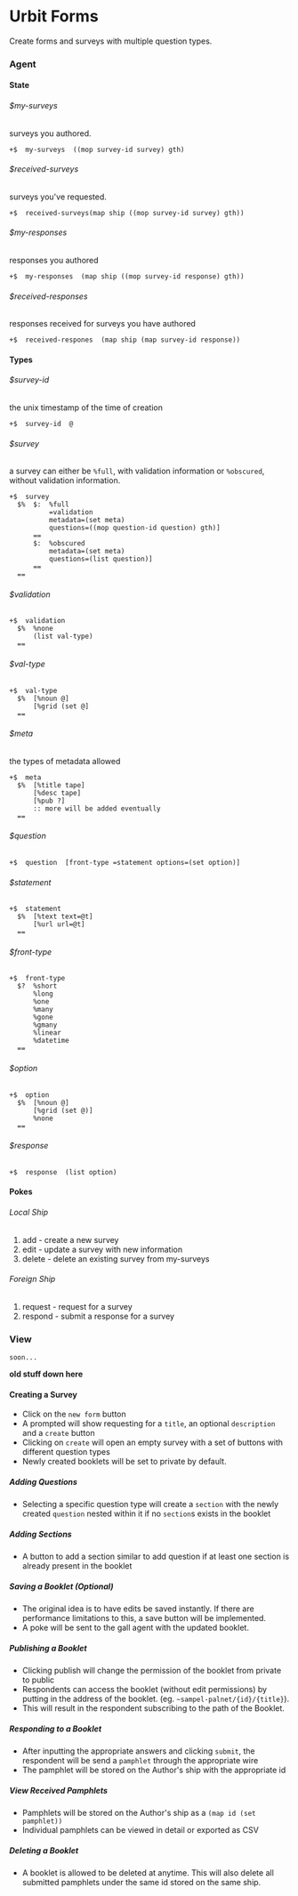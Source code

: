 # Urbit Forms
Create forms and surveys with multiple question types.

### Agent

#### State

###### $my-surveys
surveys you authored.  
```
+$  my-surveys  ((mop survey-id survey) gth)
```

###### $received-surveys
surveys you've requested.
```
+$  received-surveys(map ship ((mop survey-id survey) gth))
```

###### $my-responses
responses you authored
```
+$  my-responses  (map ship ((mop survey-id response) gth))
```

###### $received-responses
responses received for surveys you have authored
```
+$  received-respones  (map ship (map survey-id response))
```

#### Types

###### $survey-id
the unix timestamp of the time of creation
```
+$  survey-id  @
``` 

###### $survey
a survey can either be `%full`, with validation information
 or `%obscured`, without validation information.
```
+$  survey  
  $%  $:  %full 
          =validation
          metadata=(set meta)
          questions=((mop question-id question) gth)]
      ==
      $:  %obscured
          metadata=(set meta)
          questions=(list question)]
      ==
  ==
```

###### $validation
``` 
+$  validation
  $%  %none
      (list val-type)
  ==
```

###### $val-type
```
+$  val-type
  $%  [%noun @]
      [%grid (set @]
  ==
```
      
###### $meta
the types of metadata allowed
```
+$  meta
  $%  [%title tape]
      [%desc tape]
      [%pub ?]
      :: more will be added eventually
  ==
```

###### $question
```
+$  question  [front-type =statement options=(set option)]
```

###### $statement
```
+$  statement
  $%  [%text text=@t]
      [%url url=@t]
  ==
```

###### $front-type
```
+$  front-type
  $?  %short
      %long
      %one
      %many
      %gone
      %gmany
      %linear
      %datetime
  ==
```

###### $option
```
+$  option
  $%  [%noun @]
      [%grid (set @)]
      %none
  ==
```

###### $response
```
+$  response  (list option) 
```

#### Pokes

###### Local Ship
1. add - create a new survey
2. edit - update a survey with new information
3. delete - delete an existing survey from my-surveys

###### Foreign Ship
1. request - request for a survey
2. respond - submit a response for a survey

### View
`soon...`  

**old stuff down here**

#### Creating a Survey
- Click on the `new form` button
- A prompted will show requesting for a `title`, an optional `description`
 and a `create` button
- Clicking on `create` will open an empty survey with a set of buttons with
 different question types
- Newly created booklets will be set to private by default.

##### Adding Questions
- Selecting a specific question type will create a `section` with the newly
 created `question` nested within it if no `section`s exists in the booklet

##### Adding Sections
- A button to add a section similar to add question if at least one section is
already present in the booklet

##### Saving a Booklet (Optional)
- The original idea is to have edits be saved instantly. If there are
 performance limitations to this, a save button will be implemented.
- A poke will be sent to the gall agent with the updated booklet.

##### Publishing a Booklet
- Clicking publish will change the permission of the booklet from private to
 public
- Respondents can access the booklet (without edit permissions) by putting in
the address of the booklet. (eg. `~sampel-palnet/{id}/{title}`).
- This will result in the respondent subscribing to the path of the Booklet.

##### Responding to a Booklet
- After inputting the appropriate answers and clicking `submit`, the respondent
 will be send a `pamphlet` through the appropriate wire
- The pamphlet will be stored on the Author's ship with the appropriate id

##### View Received Pamphlets
- Pamphlets will be stored on the Author's ship as a `(map id (set pamphlet))`
- Individual pamphlets can be viewed in detail or exported as CSV

##### Deleting a Booklet
- A booklet is allowed to be deleted at anytime. This will also delete
 all submitted pamphlets under the same id stored on the same ship.
